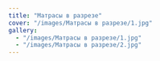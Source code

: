 ```yaml
---
title: "Матрасы в разрезе"
cover: "/images/Матрасы в разрезе/1.jpg"
gallery:
  - "/images/Матрасы в разрезе/1.jpg"
  - "/images/Матрасы в разрезе/2.jpg"
---
```


>

